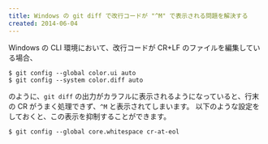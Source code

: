 ```yaml
---
title: Windows の git diff で改行コードが "^M" で表示される問題を解決する
created: 2014-06-04
---
```


Windows の CLI 環境において、改行コードが CR+LF のファイルを編集している場合、

~~~
$ git config --global color.ui auto
$ git config --system color.diff auto
~~~

のように、`git diff` の出力がカラフルに表示されるようになっていると、行末の CR がうまく処理できず、`^M` と表示されてしまいます。
以下のような設定をしておくと、この表示を抑制することができます。

~~~
$ git config --global core.whitespace cr-at-eol
~~~

